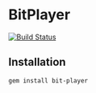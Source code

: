 # BitPlayer

[![Build Status](https://travis-ci.org/nupmmarkbegale/bit_player.png?branch=master)](https://travis-ci.org/nupmmarkbegale/bit_player)

## Installation

    gem install bit-player
